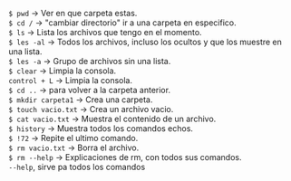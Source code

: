 `$ pwd` -> Ver en que carpeta estas.
<br>
`$ cd /` -> "cambiar directorio" ir a una carpeta en especifico.
<br>
`$ ls` -> Lista los archivos que tengo en el momento.
<br>
`$ les -al` -> Todos los archivos, incluso los ocultos y que los muestre en una lista.
<br>
`$ les -a` -> Grupo de archivos sin una lista.
<br>
`$ clear` -> Limpia la consola.
<br>
`control + L` -> Limpia la consola.
<br>
`$ cd ..` -> para volver a la carpeta anterior.
<br>
`$ mkdir carpeta1` -> Crea una carpeta.
<br>
`$ touch vacio.txt` -> Crea un archivo vacio.
<br>
`$ cat vacio.txt` -> Muestra el contenido de un archivo.
<br>
`$ history` -> Muestra todos los comandos echos.
<br>
`$ !72` -> Repite el ultimo comando.
<br>
`$ rm vacio.txt` -> Borra el archivo.
<br>
`$ rm --help` -> Explicaciones de rm, con todos sus comandos.
<br>
`--help`, sirve pa todos los comandos
